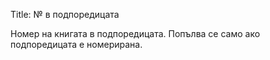 Title: № в подпоредицата

Номер на книгата в подпоредицата. Попълва се само ако подпоредицата е номерирана.
